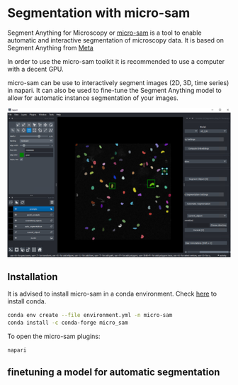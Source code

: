 # Segmentation with micro-sam

Segment Anything for Microscopy or [micro-sam](https://computational-cell-analytics.github.io/micro-sam/micro_sam.html)
is a tool to enable automatic and interactive segmentation of microscopy data. It is based on Segment Anything from [Meta](https://segment-anything.com/)

In order to use the micro-sam toolkit it is recommended to use a computer with a decent GPU.

micro-sam can be use to interactively segment images (2D, 3D, time series) in napari. It can also be used to fine-tune the Segment Anything model to allow for automatic instance segmentation of your images.

![micro-sam.png](images/micro-sam_01.png)

## Installation
It is advised to install micro-sam in a conda environment. Check [here](conda.md) to install conda.

```bash
conda env create --file environment.yml -n micro-sam
conda install -c conda-forge micro_sam
```

To open the micro-sam plugins:

```bash
napari
```

## finetuning a model for automatic segmentation 
